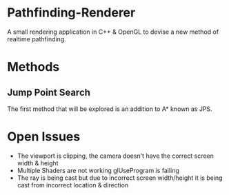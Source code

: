 # Pathfinding-Renderer

A small rendering application in C++ &amp; OpenGL to devise a new method of realtime pathfinding.

# Methods

## Jump Point Search

The first method that will be explored is an addition to A\* known as JPS.

# Open Issues

- The viewport is clipping, the camera doesn't have the correct screen width & height
- Multiple Shaders are not working glUseProgram is failing
- The ray is being cast but due to incorrect screen width/height it is being cast from incorrect location & direction
